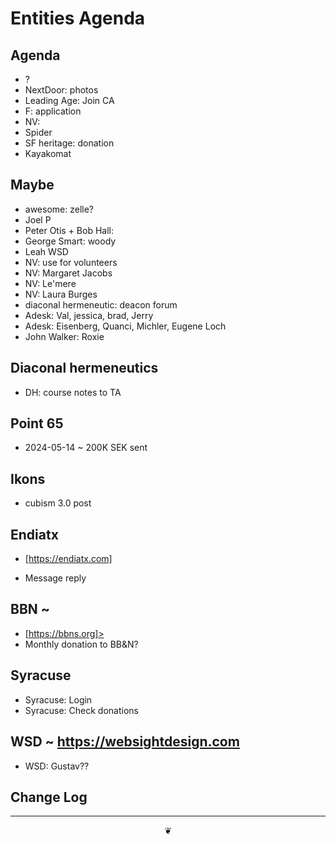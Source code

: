 # Entities Agenda

## Agenda

* ?
* NextDoor: photos
* Leading Age: Join CA
* F: application
* NV:
* Spider
* SF heritage: donation
* Kayakomat

## Maybe

* awesome: zelle?
* Joel P
* Peter Otis + Bob Hall:
* George Smart: woody
* Leah WSD
* NV: use for volunteers
* NV: Margaret Jacobs
* NV: Le'mere
* NV: Laura Burges
* diaconal hermeneutic: deacon forum
* Adesk: Val, jessica, brad, Jerry
* Adesk: Eisenberg, Quanci, Michler, Eugene Loch
* John Walker: Roxie

## Diaconal hermeneutics

* DH: course notes to TA

## Point 65

* 2024-05-14 ~ 200K SEK sent

## Ikons

* cubism 3.0 post

## Endiatx

* [https://endiatx.com]

* Message reply

## BBN ~

* [https://bbns.org]>
* Monthly donation to BB&amp;N?

## Syracuse

* Syracuse: Login
* Syracuse: Check donations

## WSD ~ <a href="https://websightdesign.com">https://websightdesign.com</a>

* WSD: Gustav??

## Change Log

***

<center title="hello!"><a href="javascript:main.window.scrollTo(0,0);" style="text-decoration:none;">❦</a></center>
